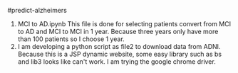 #predict-alzheimers
1. MCI to AD.ipynb This file is done for selecting patients convert from MCI to AD and MCI to MCI in 1 year. Because three years only have more than 100 patients so I choose 1 year. 
2. I am developing a python script as file2 to download data from ADNI. Because this is a JSP dynamic website, some easy library such as bs and lib3 looks like can't work. I am trying the google chrome driver.
